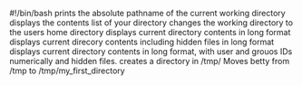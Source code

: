 #!/bin/bash
prints the absolute pathname of the current working directory
displays the contents list of your directory
changes the working directory to the users home directory
displays current directory contents in long format
displays current direcory contents including hidden files in long format
displays current directory contents in long format, with user and grouos IDs numerically and hidden files.
creates a directory in /tmp/
Moves betty from /tmp to /tmp/my_first_directory 

